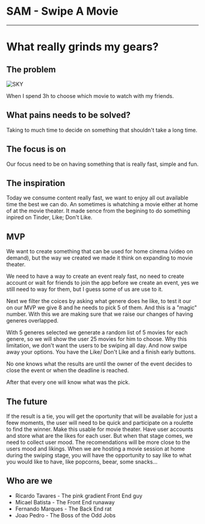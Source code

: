 # SAM - Swipe A Movie
---
# What really grinds my gears?

## The problem

![SKY](https://corporate.sky.com/file.axd?pointerid=8d70e59f38a849d8bb4bca854ca1c7dd)

When I spend 3h to choose which movie to watch with my friends.


## What pains needs to be solved?

Taking to much time to decide on something that shouldn't take a long time.


## The focus is on

Our focus need to be on having something that is really fast, simple and fun.


## The inspiration

Today we consume content really fast, we want to enjoy all out available time the best we can do. An sometimes is whatching a movie either at home of at the movie theater.
It made sence from the begining to do something inpired on Tinder, Like; Don't Like.


## MVP

We want to create something that can be used for home cinema (video on demand), but the way we created we made it think on expanding to movie theater.

We need to have a way to create an event realy fast, no need to create account or wait for friends to join the app before we create an event, yes we still need to way for them, but I guess some of us are use to it.

Next we filter the coices by asking what genere does he like, to test it our on our MVP we give 8 and he needs to pick 5 of them. And this is a "magic" number. With this we are making sure that we raise our changes of having generes overlapped.

With 5 generes selected we generate a random list of 5 movies for each genere, so we will show the user 25 movies for him to choose. Why this limitation, we don't want the users to be swiping all day. And now swipe away your options. You have the Like/ Don't Like and a finish early buttons.

No one knows what the results are until the owner of the event decides to close the event or when the deadline is reached.

After that every one will know what was the pick.


## The future

If the result is a tie, you will get the oportunity that will be available for just a feew moments, the user will need to be quick and participate on a roulette to find the winner.
Make this usable for movie theater.
Have user accounts and store what are the likes for each user. But when that stage comes, we need to collect user mood.
The recomendations will be more close to the users mood and likings.
When we are hosting a movie session at home during the swiping stage, you will have the opportunity to say like to what you would like to have, like popcorns, beear, some snacks...


## Who are we

- Ricardo Tavares - The pink gradient Front End guy
- Micael Batista - The Front End runaway
- Fernando Marques - The Back End rat
- Joao Pedro - The Boss of the Odd Jobs
